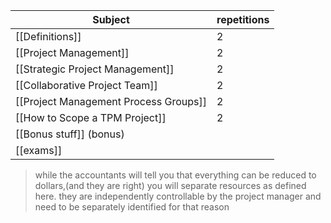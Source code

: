 


| Subject | repetitions |
| ---- | ---- |
| [[Definitions]] | 2 |
| [[Project Management]] | 2 |
| [[Strategic Project Management]] | 2 |
| [[Collaborative Project Team]] | 2 |
| [[Project Management Process Groups]] | 2 |
| [[How to Scope a TPM Project]] | 2 |
| [[Bonus stuff]] (bonus) |  |
| [[exams]] |  |


>while the accountants will tell you that everything can be reduced to dollars,(and they are right) you will separate resources as defined here. they are independently controllable by the project manager and need to be separately identified for that reason 
